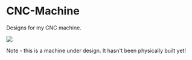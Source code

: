 CNC-Machine
===========

Designs for my CNC machine.

![](https://github.com/Scalpel78/CNC-Machine/blob/master/images/cncv2.png)

Note - this is a machine under design. It hasn't been physically built yet!
